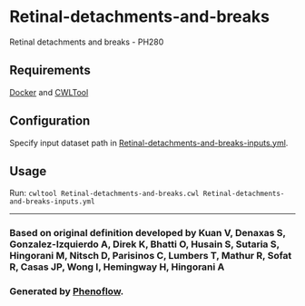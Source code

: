 # Retinal-detachments-and-breaks

Retinal detachments and breaks - PH280

## Requirements

[Docker](https://docs.docker.com/install/) and [CWLTool](https://github.com/common-workflow-language/cwltool#install)

## Configuration

Specify input dataset path in [Retinal-detachments-and-breaks-inputs.yml](Retinal-detachments-and-breaks-inputs.yml).

## Usage

Run: `cwltool Retinal-detachments-and-breaks.cwl Retinal-detachments-and-breaks-inputs.yml`

***

### Based on original definition developed by Kuan V, Denaxas S, Gonzalez-Izquierdo A, Direk K, Bhatti O, Husain S, Sutaria S, Hingorani M, Nitsch D, Parisinos C, Lumbers T, Mathur R, Sofat R, Casas JP, Wong I, Hemingway H, Hingorani A
### Generated by [Phenoflow](https://kclhi.org/phenoflow).
